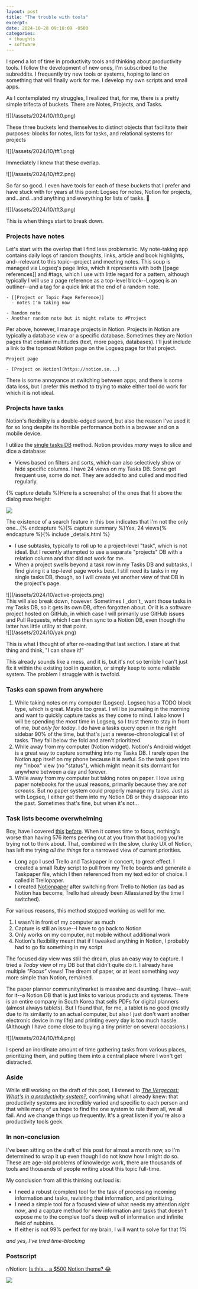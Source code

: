 ```yaml
---
layout: post
title: "The trouble with tools"
excerpt: 
date: 2024-10-28 09:10:09 -0500
categories: 
 - thoughts
 - software
---
```


I spend a lot of time in productivity tools and thinking about productivity tools. I follow the development of new ones, I'm subscribed to the subreddits. I frequently try new tools or systems, hoping to land on something that will finally work for me. I develop my own scripts and small apps.

As I contemplated my struggles, I realized that, for me, there is a pretty simple trifecta of buckets. There are Notes, Projects, and Tasks.

<div markdown="1" class="small_img">
![](/assets/2024/10/tft0.png)
</div>

These three buckets lend themselves to distinct objects that facilitate their purposes: blocks for notes, lists for tasks, and relational systems for projects

<div markdown="1" class="small_img">
![](/assets/2024/10/tft1.png)
</div>

Immediately I knew that these overlap.

<div markdown="1" class="small_img">
![](/assets/2024/10/tft2.png)
</div>

So far so good. I even have tools for each of these buckets that I prefer and have stuck with for years at this point: Logseq for notes, Notion for projects, and...and...and anything and everything for lists of tasks. 😬

<div markdown="1" class="small_img">
![](/assets/2024/10/tft3.png)
<p class="caption">This is when things start to break down.</p>
</div>

### Projects have notes

Let's start with the overlap that I find less problematic. My note-taking app contains daily logs of random thoughts, links, article and book highlights, and--relevant to this topic--project and meeting notes. This soup is managed via Logseq's page links, which it represents with both [[page references]] and #tags, which I use with little regard for a pattern, although typically I will use a page reference as a top-level block--Logseq is an outliner--and a tag for a quick link at the end of a random note.

```
- [[Project or Topic Page Reference]]
  - notes I'm taking now
```

```
- Random note
- Another random note but it might relate to #Project
```

Per above, however, I manage projects in Notion. Projects in Notion are typically a database view or a specific database. Sometimes they are Notion pages that contain multitudes (text, more pages, databases). I'll just include a link to the topmost Notion page on the Logseq page for that project.

```
Project page

- [Project on Notion](https://notion.so...)
```

There is some annoyance at switching between apps, and there is some data loss, but I prefer this method to trying to make either tool do work for which it is not ideal.

### Projects have tasks

Notion's flexibility is a double-edged sword, but also the reason I've used it for so long despite its horrible performance both in a browser and on a mobile device.

I utilize the [single tasks DB](https://www.notion.vip/insights/golden-rules-of-notion) method. Notion provides _many_ ways to slice and dice a database:

- Views based on filters and sorts, which can also selectively show or hide specific columns. I have 24 views on my Tasks DB. Some get frequent use, some do not. They are added to and culled and modified regularly.

<style>
  .main-content aside.views { padding-bottom: 0; }
  .main-content aside.views img { margin: 1em 0; }
</style>
<aside class="views">{% capture details %}Here is a screenshot of the ones that fit above the dialog max height:

![](/assets/2024/10/db-views.png)

The existence of a search feature in this box indicates that I'm not the only one...{% endcapture %}{% capture summary %}Yes, 24 views{% endcapture %}{% include _details.html %}</aside>

- I use subtasks, typically to roll up to a project-level "task", which is not ideal. But I recently attempted to use a separate "projects" DB with a relation column and that did not work for me.
- When a project swells beyond a task row in my Tasks DB and subtasks, I find giving it a top-level page works best. I still need its tasks in my single tasks DB, though, so I will create yet another view of that DB in the project's page.

<div markdown="1" class="small_img">
![](/assets/2024/10/active-projects.png)
</div>

<aside markdown="1">
This will also break down, however. Sometimes I _don't_ want those tasks in my Tasks DB, so it gets its own DB, often forgotten about. Or it is a software project hosted on GitHub, in which case I will primarily use GitHub issues and Pull Requests, which I can then sync to a Notion DB, even though the latter has little utility at that point.
</aside>

<div markdown="1" class="small_img">
![](/assets/2024/10/yak.png)
<p class="caption">This is what I thought of after re-reading that last section. I stare at that thing and think, "I can shave it!"</p>
</div>

This already sounds like a mess, and it is, but it's not so terrible I can't just fix it within the existing tool in question, or simply keep to some reliable system. The problem I struggle with is twofold.

### Tasks can spawn from anywhere

1. While taking notes on my computer (Logseq). Logseq has a TODO block type, which is great. Maybe too great. I will be journaling in the morning and want to quickly capture tasks as they come to mind. I also know I will be spending the _most_ time in Logseq, so I trust them to stay in front of me, _but only for today_. I do have a tasks query open in the right sidebar 90% of the time, but that's just a reverse-chronological list of tasks. They fall below the fold and aren't prioritized.
1. While away from my computer (Notion widget). Notion's Android widget is a great way to capture something into my Tasks DB. I rarely open the Notion app itself on my phone because it is awful. So the task goes into my "Inbox" view (no "status"), which might mean it sits dormant for anywhere between a day and forever.
1. While away from my computer but taking notes on paper. I love using paper notebooks for the usual reasons, primarily because they are _not screens_. But no paper system could properly manage my tasks. Just as with Logseq, I either get them into my Notion DB or they disappear into the past. Sometimes that's fine, but when it's not...

### Task lists become overwhelming

Boy, have I covered [this](https://daniel.industries/2021/01/26/in-defense-of-the-backlog/) [before](https://daniel.industries/2021/11/16/overload/). When it comes time to focus, nothing's worse than having 576 items peering out at you from that backlog you're trying not to think about. That, combined with the slow, clunky UX of Notion, has left me trying _all the things_ for a narrowed view of current priorities.

- Long ago I used Trello and Taskpaper in concert, to great effect. I created a small Ruby script to pull from my Trello boards and generate a Taskpaper file, which I then referenced from my text editor of choice. I called it Trellopaper.
- I created [Notionpaper](https://github.com/dealingwith/notionpaper) after switching from Trello to Notion (as bad as Notion has become, Trello had already been Atlassianed by the time I switched).

For various reasons, this method stopped working as well for me.

1. I wasn't in front of my computer as much
1. Capture is still an issue--I have to go back to Notion
1. Only works on my computer, not mobile without additional work
1. Notion's flexibility meant that if I tweaked anything in Notion, I probably had to go fix something in my script

The focused day view was still the dream, plus an easy way to capture. I tried a _Today_ view of my DB but that didn't quite do it. I already have multiple _"Focus"_ views! The dream of paper, or at least something _way_ more simple than Notion, remained.

The paper planner community/market is massive and daunting. I have--wait for it--a Notion DB that is just links to various products and systems. There is an entire company in South Korea that sells PDFs for digital planners (almost always tablets). But I found that, for me, a tablet is no good (mostly due to its similarity to an actual computer, but also I just don't want another electronic device in my life) and printing every day is too much hassle. (Although I have come close to buying a tiny printer on several occasions.)

<div markdown="1" class="small_img">
![](/assets/2024/10/tft4.png)
<p class="caption">I spend an inordinate amount of time gathering tasks from various places, prioritizing them, and putting them into a central place where I won't get distracted.</p>
</div>

### Aside

While still working on the draft of this post, I listened to _[The Vergecast: What's in a productivity system?](https://deepcast.fm/episode/whats-in-a-productivity-system)_, confirming what I already knew: that productivity systems are incredibly varied and specific to each person and that while many of us hope to find the one system to rule them all, we all fail. And we change things up frequently. It's a great listen if you're also a productivity tools geek.

### In non-conclusion 

I've been sitting on the draft of this post for almost a month now, so I'm determined to wrap it up even though I do not know how I might do so. These are age-old problems of knowledge work, there are thousands of tools and thousands of people writing about this topic full-time.

My conclusion from all this thinking out loud is:

- I need a robust (complex) tool for the task of processing incoming information and tasks, revisiting that information, and prioritizing.
- I need a simple tool for a focused view of what needs my attention _right now_, and a capture method for new information and tasks that doesn't expose me to the complex tool's deep well of information and infinite field of nubbins.
- If either is not 99% perfect for my brain, I will want to solve for that 1%

_and yes, I've tried time-blocking_

### Postscript

r/Notion: [Is this... a $500 Notion theme? 😂](https://www.reddit.com/r/Notion/comments/1g6dd31/is_this_a_500_notion_theme/)

![](/assets/2024/10/reddit-screenshot.png)
